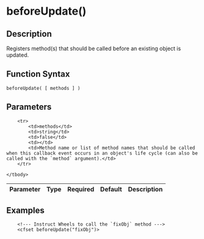 # beforeUpdate()

## Description
Registers method(s) that should be called before an existing object is updated.

## Function Syntax
	beforeUpdate( [ methods ] )


## Parameters
<table>
	<thead>
		<tr>
			<th>Parameter</th>
			<th>Type</th>
			<th>Required</th>
			<th>Default</th>
			<th>Description</th>
		</tr>
	</thead>
	<tbody>
		
		<tr>
			<td>methods</td>
			<td>string</td>
			<td>false</td>
			<td></td>
			<td>Method name or list of method names that should be called when this callback event occurs in an object's life cycle (can also be called with the `method` argument).</td>
		</tr>
		
	</tbody>
</table>


## Examples
	
		<!--- Instruct Wheels to call the `fixObj` method --->
		<cfset beforeUpdate("fixObj")>
